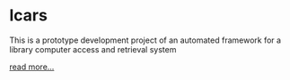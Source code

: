lcars
=====

This is a prototype development project of an automated framework for a library computer access and retrieval system

[read more…](https://github.com/xeroxzone/lcars/wiki)
